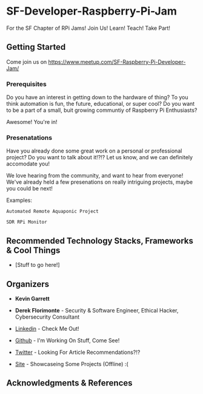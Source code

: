 # SF-Developer-Raspberry-Pi-Jam
For the SF Chapter of RPi Jams! Join Us! Learn! Teach! Take Part! 

## Getting Started

Come join us on https://www.meetup.com/SF-Raspberry-Pi-Developer-Jam/

### Prerequisites

Do you have an interest in getting down to the hardware of thing? To you think automation is fun, the future, educational, or super cool? Do you want to be a part of a small, buit growing communtiy of Raspberry Pi Enthusiasts?

Awesome! You're in!

### Presenatations

Have you already done some great work on a personal or professional project? Do you want to talk about it!?!? Let us know, and we can definitely accomodate you! 

We love hearing from the community, and want to hear from everyone! We've already held a few presenations on really intriguing projects, maybe you could be next!

Examples:
```
Automated Remote Aquaponic Project
```

```
SDR RPi Monitor
```

## Recommended Technology Stacks, Frameworks & Cool Things

* [Stuff to go here!]



## Organizers

* **Kevin Garrett** 

* **Derek Florimonte** - Security & Software Engineer, Ethical Hacker, Cybersecurity Consultant
* [Linkedin](https://www.linkedin.com/in/derekflorimonte/) - Check Me Out!
* [Github](https://github.com/Dflomo/) - I'm Working On Stuff, Come See!
* [Twitter](https://twitter.com/DerekFlorimonte) - Looking For Article Recommendations?!?
* [Site](www.dflocode.com) - Showcaseing Some Projects (Offline) :(

## Acknowledgments & References
